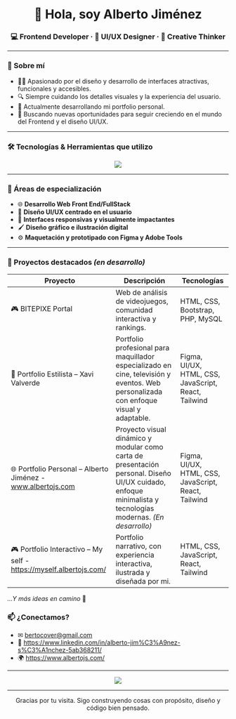 <h1 align="center">👋 Hola, soy Alberto Jiménez </h1>
<h3 align="center">💻 Frontend Developer · 🎨 UI/UX Designer · 🚀 Creative Thinker</h3>

---

### 🧠 Sobre mí

- 👨‍💻 Apasionado por el diseño y desarrollo de interfaces atractivas, funcionales y accesibles.
- 🔍 Siempre cuidando los detalles visuales y la experiencia del usuario.
- 🚀 Actualmente desarrollando mi portfolio personal.
- 🎯 Buscando nuevas oportunidades para seguir creciendo en el mundo del Frontend y el diseño UI/UX.

---

### 🛠 Tecnologías & Herramientas que utilizo

<p align="center">
  <img src="https://skillicons.dev/icons?i=html,css,js,react,nextjs,php,bootstrap,tailwind,figma,illustrator,photoshop,git,github,vscode,chatgpt" />
</p>

---

### 🧩 Áreas de especialización

- 🌐 **Desarrollo Web Front End/FullStack**
- 🎨 **Diseño UI/UX centrado en el usuario**
- 📱 **Interfaces responsivas y visualmente impactantes**
- 🖌 **Diseño gráfico e ilustración digital**
- ⚙️ **Maquetación y prototipado con Figma y Adobe Tools**

---

### 📌 Proyectos destacados *(en desarrollo)*


| Proyecto | Descripción | Tecnologías |
|---------|-------------|-------------|
| 🎮 BITEPIXE Portal | Web de análisis de videojuegos, comunidad interactiva y rankings. | HTML, CSS, Bootstrap, PHP, MySQL |
| 💄 Portfolio Estilista – Xavi Valverde | Portfolio profesional para maquillador especializado en cine, televisión y eventos. Web personalizada con enfoque visual y adaptable. | Figma, UI/UX, HTML, CSS, JavaScript, React, Tailwind |
| 🌐 Portfolio Personal – Alberto Jiménez - www.albertojs.com | Proyecto visual dinámico y modular como carta de presentación personal. Diseño UI/UX cuidado, enfoque minimalista y tecnologías modernas. *(En desarrollo)* | Figma, UI/UX, HTML, CSS, JavaScript, React, Tailwind |
| 🎮 Portfolio Interactivo – My self - https://myself.albertojs.com/| Portfolio narrativo, con experiencia interactiva, ilustrada y diseñada por mi. | HTML, CSS, JavaScript, React, Tailwind |

<p><i>...Y más ideas en camino</i> 🚧</p>



### 📫 ¿Conectamos?
- ✉ bertocover@gmail.com
- 💼 https://www.linkedin.com/in/alberto-jim%C3%A9nez-s%C3%A1nchez-5ab368211/
- 🌍 https://www.albertojs.com/ 

---

<p align="center">
  <img src="https://readme-typing-svg.demolab.com/?lines=Frontend+Developer;Creative+UI%2FUX+Designer;Code+meets+Art&center=true&width=380&height=45" />
</p>


---

<p align="center">
Gracias por tu visita. Sigo construyendo cosas con propósito, diseño y código bien pensado.
</p>
